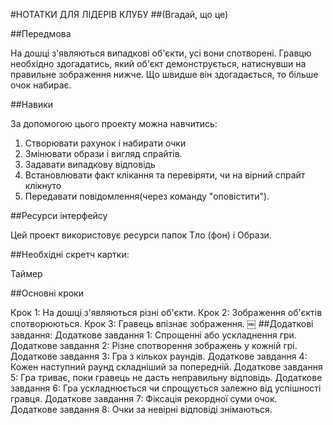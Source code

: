 #НОТАТКИ ДЛЯ ЛІДЕРІВ КЛУБУ
##(Вгадай, що це)

##Передмова

На дошці з'являються випадкові об'єкти, усі вони спотворені.  Гравцю необхідно здогадатись, який об'єкт демонструється, натиснувши на правильне зображення нижче.  Що швидше він здогадається, то більше очок набирає.

##Навики

За допомогою цього проекту можна навчитись: 

1. Створювати рахунок і набирати очки 
2. Змінювати образи і вигляд спрайтів. 
3. Задавати випадкову відповідь  
4. Встановлювати факт клікання та перевіряти, чи на вірний спрайт клікнуто  
5. Передавати повідомлення(через команду "оповістити"). 

##Ресурси інтерфейсу

Цей проект використовує ресурси папок Тло (фон) і Образи. 

##Необхідні скретч картки:

Таймер

##Основні кроки

Крок 1: На дошці з'являються різні об'єкти. 
Крок 2: Зображення об'єктів спотворюються. 
Крок 3: Гравець впізнає зображення.
￼
##Додаткові завдання:
Додаткове завдання 1: Спрощенні або ускладнення гри.
Додаткове завдання 2: Різне спотворення зображень у кожній грі.
Додаткове завдання 3: Гра з кількох раундів.
Додаткове завдання 4: Кожен наступний раунд складніший за попередній.
Додаткове завдання 5: Гра триває, поки гравець не дасть неправильну відповідь.
Додаткове завдання 6: Гра ускладнюється чи спрощується залежно від успішності гравця.
Додаткове завдання 7: Фіксація рекордної суми очок.
Додаткове завдання 8: Очки за невірні відповіді знімаються.
